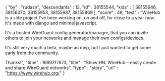 {
  "by" : "rudasn",
  "descendants" : 12,
  "id" : 38155544,
  "kids" : [ 38155946, 38156070, 38155953, 38155687, 38155869 ],
  "score" : 48,
  "text" : "WireHub is a side project I&#x27;ve been working on, on and off, for close to a year now. It&#x27;s made with django and minimal javascript.<p>It&#x27;s a hosted WireGuard config generator&#x2F;manager, that you can invite others to join your networks and manage their own configs&#x2F;devices.<p>It&#x27;s still very much a beta, maybe an mvp, but I just wanted to get some early from the community.<p>Thanks!",
  "time" : 1699217673,
  "title" : "Show HN: WireHub – easily create and share WireGuard networks",
  "type" : "story",
  "url" : "https://www.wirehub.org/"
}
